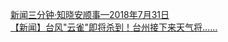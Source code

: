   
[新闻三分钟·知晓安顺事—2018年7月31日](http://www.dianyue.me/archives/081/tbnewar411lj78h2/)  
[【新闻】台风&quot;云雀&quot;即将杀到！台州接下来天气将……](http://www.dianyue.me/archives/315/kl5qt0worrqyq37t/)